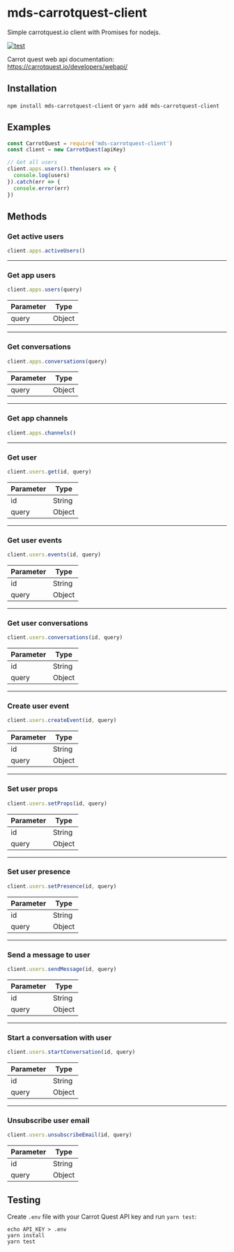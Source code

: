 # mds-carrotquest-client

Simple carrotquest.io client with Promises for nodejs.

[![test](https://github.com/mindesik/mds-carrotquest-client/actions/workflows/test.yml/badge.svg?event=check_suite)](https://github.com/mindesik/mds-carrotquest-client/actions/workflows/test.yml)

Carrot quest web api documentation: https://carrotquest.io/developers/webapi/

## Installation

`npm install mds-carrotquest-client` or `yarn add mds-carrotquest-client`

## Examples

```javascript
const CarrotQuest = require('mds-carrotquest-client')
const client = new CarrotQuest(apiKey)

// Get all users
client.apps.users().then(users => {
  console.log(users)
}).catch(err => {
  console.error(err)
})
```

## Methods

### Get active users

```javascript
client.apps.activeUsers()
```

---

### Get app users

```javascript
client.apps.users(query)
```

|Parameter|Type|
|---|---|
|query|Object|

---

### Get conversations

```javascript
client.apps.conversations(query)
```

|Parameter|Type|
|---|---|
|query|Object|

---

### Get app channels

```javascript
client.apps.channels()
```

---

### Get user

```javascript
client.users.get(id, query)
```

|Parameter|Type|
|---|---|
|id|String|
|query|Object|

---

### Get user events

```javascript
client.users.events(id, query)
```

|Parameter|Type|
|---|---|
|id|String|
|query|Object|

---

### Get user conversations

```javascript
client.users.conversations(id, query)
```

|Parameter|Type|
|---|---|
|id|String|
|query|Object|

---

### Create user event

```javascript
client.users.createEvent(id, query)
```

|Parameter|Type|
|---|---|
|id|String|
|query|Object|

---

### Set user props

```javascript
client.users.setProps(id, query)
```

|Parameter|Type|
|---|---|
|id|String|
|query|Object|

---

### Set user presence

```javascript
client.users.setPresence(id, query)
```

|Parameter|Type|
|---|---|
|id|String|
|query|Object|

---

### Send a message to user

```javascript
client.users.sendMessage(id, query)
```

|Parameter|Type|
|---|---|
|id|String|
|query|Object|

---

### Start a conversation with user

```javascript
client.users.startConversation(id, query)
```

|Parameter|Type|
|---|---|
|id|String|
|query|Object|

---

### Unsubscribe user email

```javascript
client.users.unsubscribeEmail(id, query)
```

|Parameter|Type|
|---|---|
|id|String|
|query|Object|

## Testing

Create `.env` file with your Carrot Quest API key and run `yarn test`:

```
echo API_KEY > .env
yarn install
yarn test
```